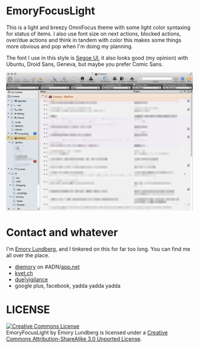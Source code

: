 # EmoryFocusLight

This is a light and breezy OmniFocus theme with some light color syntaxing for status of items.  I also use font size on next actions, blocked actions, over/due actions and think in tandem with color this makes some things more obvious and pop when I'm doing my planning.  

The font I use in this style is [Segoe UI](http://www.microsoft.com/typography/fonts/family.aspx?FID=331), it also looks good (my opinion) with Ubuntu, Droid Sans, Geneva, but maybe you prefer Comic Sans.

![a screenshot with redaction nonsense](https://github.com/emory/EmoryFocusLight/blob/master/redactedsnapshot.png "screenshot of EmoryFocusLight")

# Contact and whatever

I'm [Emory Lundberg](http://incumbent.org/), and I tinkered on this for far too long.  You can find me all over the place.

* [@emory](https://alpha.app.net/emory) on #ADN/[app.net](http://app.net/)
* [kvet.ch](http://kvet.ch/)
* [due|vigilance](http://duevigilance.com/)
* google plus, facebook, yadda yadda yadda

# LICENSE

<a rel="license" href="http://creativecommons.org/licenses/by-sa/3.0/deed.en_US"><img alt="Creative Commons License" style="border-width:0" src="http://i.creativecommons.org/l/by-sa/3.0/80x15.png" /></a><br /><span xmlns:dct="http://purl.org/dc/terms/" property="dct:title">EmoryFocusLight</span> by <span xmlns:cc="http://creativecommons.org/ns#" property="cc:attributionName">Emory Lundberg</span> is licensed under a <a rel="license" href="http://creativecommons.org/licenses/by-sa/3.0/deed.en_US">Creative Commons Attribution-ShareAlike 3.0 Unported License</a>.


